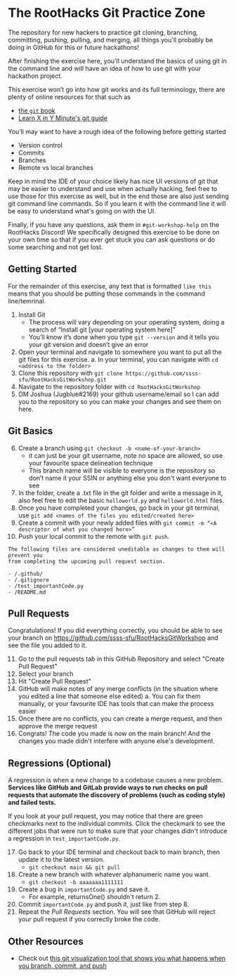 # The RootHacks Git Practice Zone

The repository for new hackers to practice git cloning, branching, committing, pushing, pulling, and merging, all things you'll probably be doing in GitHub for this or future hackathons!  

After finishing the exercise here, you'll understand the basics of using git in the command line and will have an idea of how to use git with your hackathon project.

This exercise won’t go into how git works and its full terminology, there are plenty of online resources for that such as 
- [the `git` book](https://git-scm.com/book/en/v2)
- [Learn X in Y Minute's git guide](https://learnxinyminutes.com/docs/git/)

You’ll may want to have a rough idea of the following before getting started
-   Version control
-   Commits    
-   Branches
-   Remote vs local branches

Keep in mind the IDE of your choice likely has nice UI versions of git that may be easier to understand and use when actually hacking, feel free to use those for this exercise as well, but in the end those are also just sending git command line commands. So if you learn it with the command line it will be easy to understand what's going on with the UI.

Finally, if you have any questions, ask them in `#git-workshop-help` on the RootHacks Discord! We specifically designed this exercise to be done on your own time so that if you ever get stuck you can ask questions or do some searching and not get lost.

## Getting Started

For the remainder of this exercise, any text that is formatted ```like this``` means that you should be putting those commands in the command line/temrinal.

1.  Install Git 
	- The process will vary depending on your operating system, doing a search of “Install git [your operating system here]”   
	- You’ll know it’s done when you type ```git --version``` and it tells you your git version and doesn’t give an error
2.  Open your terminal and navigate to somewhere you want to put all the git files for this exercise. 
	a. In your terminal, you can navigate with ```cd <address to the folder>```
3.  Clone this repository with ```git clone https://github.com/ssss-sfu/RootHacksGitWorkshop.git```
4.  Navigate to the repository folder with ```cd RootHacksGitWorkshop```
5.  DM Joshua (Jugblue#2169) your github username/email so I can add you to the repository so you can make your changes and see them on here.
    
## Git Basics
6.  Create a branch using ```git checkout -b <name-of-your-branch>```
	- it can just be your git username, note no space are allowed, so use your favourite space delineation technique
	- This branch name will be visible to everyone is the repository so don’t name it your SSIN or anything else you don't want everyone to see
7.  In the folder, create a .txt file in the git folder and write a message in it, also feel free to edit the basic `helloworld.py` and `helloworld.html` files.
8.  Once you have completed your changes, go back in your git terminal, use ```git add <names of the files you edited/created here>```
9.  Create a commit with your newly added files with ```git commit -m “<A descriptor of what you changed here>”```
10.  Push your local commit to the remote with ```git push```.

```
The following files are considered uneditable as changes to them will prevent you
from completing the upcoming pull request section.

- /.github/
- /.gitignore
- /test_importantCode.py
- /README.md
```

## Pull Requests
Congratulations! If you did everything correctly, you should be able to see your branch on https://github.com/ssss-sfu/RootHacksGitWorkshop and see the file you added to it. 

11. Go to the pull requests tab in this GitHub Repository and select "Create Pull Request"
12. Select your branch
13. Hit "Create Pull Request"
14. GitHub will make notes of any merge conflicts (in the situation where you edited a line that someone else edited)
  a. You can fix them manually, or your favourite IDE has tools that can make the process easier
15. Once there are no conflicts, you can create a merge request, and then approve the merge request
16. Congrats! The code you made is now on the main branch! And the changes you made didn't interfere with anyone else's development.

## Regressions (Optional)

A regression is when a new change to a codebase causes a new problem. **Services like GitHub and GitLab provide ways to run checks on pull requests that automate the discovery of problems (such as coding style) and failed tests.**

If you look at your pull request, you may notice that there are green checkmarks next to the individual commits. Click the checkmark to see the different jobs that were run to make sure that your changes didn't introduce a regression in `test_importantCode.py`.

17. Go back to your IDE terminal and checkout back to main branch, then update it to the latest version.
	- ```git checkout main && git pull```
18. Create a new branch with whatever alphanumeric name you want.
	- ```git checkout -b aaaaaaa1111111```
19. Create a bug in `importantCode.py` and save it.
	- For example, returnsOne() shouldn't return 2.
20. Commit `importantCode.py` and push it, just like from step 8.
21. Repeat the *Pull Requests* section. You will see that GitHub will reject your pull request if you correctly broke the code.


## Other Resources
- Check out [this git visualization tool that shows you what happens when you branch, commit, and push](https://git-school.github.io/visualizing-git/#free-remote)
